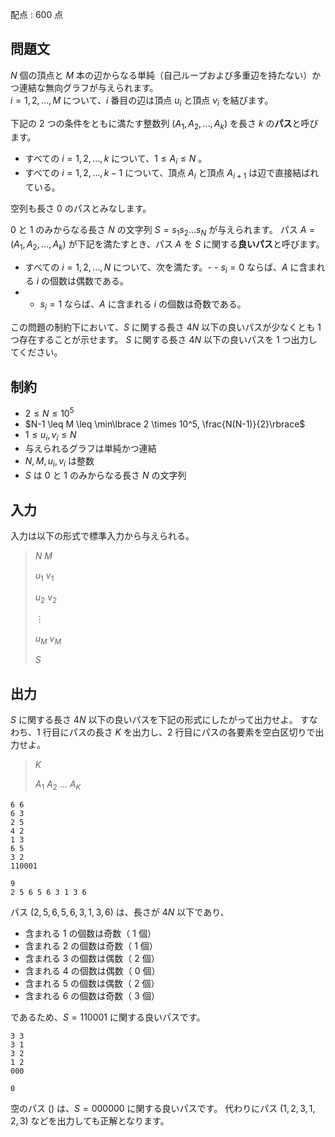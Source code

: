 配点 : $600$ 点

## 問題文

$N$ 個の頂点と $M$ 本の辺からなる単純（自己ループおよび多重辺を持たない）かつ連結な無向グラフが与えられます。<br>
$i = 1, 2, \ldots, M$ について、$i$ 番目の辺は頂点 $u_i$ と頂点 $v_i$ を結びます。

下記の $2$ つの条件をともに満たす整数列 $(A_1, A_2, \ldots, A_k)$ を長さ $k$ の**パス**と呼びます。

- すべての $i = 1, 2, \dots, k$ について、$1 \leq A_i \leq N$ 。
- すべての $i = 1, 2, \ldots, k-1$ について、頂点 $A_i$ と頂点 $A_{i+1}$ は辺で直接結ばれている。

空列も長さ $0$ のパスとみなします。

$0$ と $1$ のみからなる長さ $N$ の文字列 $S = s_1s_2\ldots s_N$ が与えられます。
パス $A = (A_1, A_2, \ldots, A_k)$ が下記を満たすとき、パス $A$ を $S$ に関する**良いパス**と呼びます。

- すべての $i = 1, 2, \ldots, N$ について、次を満たす。-   - $s_i = 0$ ならば、$A$ に含まれる $i$ の個数は偶数である。
-   - $s_i = 1$ ならば、$A$ に含まれる $i$ の個数は奇数である。

この問題の制約下において、$S$ に関する長さ $4N$ 以下の良いパスが少なくとも $1$ つ存在することが示せます。
$S$ に関する長さ $4N$ 以下の良いパスを $1$ つ出力してください。

## 制約

- $2 \leq N \leq 10^5$
- $N-1 \leq M \leq \min\lbrace 2 \times 10^5, \frac{N(N-1)}{2}\rbrace$
- $1 \leq u_i, v_i \leq N$
- 与えられるグラフは単純かつ連結
- $N, M, u_i, v_i$ は整数
- $S$ は $0$ と $1$ のみからなる長さ $N$ の文字列

## 入力

入力は以下の形式で標準入力から与えられる。

> $N$ $M$
> 
> $u_1$ $v_1$
> 
> $u_2$ $v_2$
> 
> $\vdots$
> 
> $u_M$ $v_M$
> 
> $S$

## 出力

$S$ に関する長さ $4N$ 以下の良いパスを下記の形式にしたがって出力せよ。
すなわち、$1$ 行目にパスの長さ $K$ を出力し、$2$ 行目にパスの各要素を空白区切りで出力せよ。

> $K$
> 
> $A_1$ $A_2$ $\ldots$ $A_K$

```input1
6 6
6 3
2 5
4 2
1 3
6 5
3 2
110001
```

```output1
9
2 5 6 5 6 3 1 3 6
```

パス $(2, 5, 6, 5, 6, 3, 1, 3, 6)$ は、長さが $4N$ 以下であり、

- 含まれる $1$ の個数は奇数（ $1$ 個）
- 含まれる $2$ の個数は奇数（ $1$ 個）
- 含まれる $3$ の個数は偶数（ $2$ 個）
- 含まれる $4$ の個数は偶数（ $0$ 個）
- 含まれる $5$ の個数は偶数（ $2$ 個）
- 含まれる $6$ の個数は奇数（ $3$ 個）

であるため、$S = 110001$ に関する良いパスです。

```input2
3 3
3 1
3 2
1 2
000
```

```output2
0
```

空のパス $()$ は、$S = 000000$ に関する良いパスです。
代わりにパス $(1, 2, 3, 1, 2, 3)$ などを出力しても正解となります。